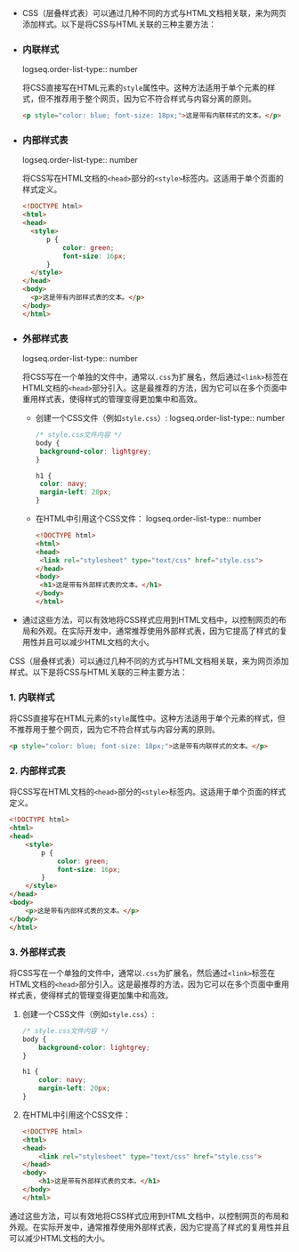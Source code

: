 - CSS（层叠样式表）可以通过几种不同的方式与HTML文档相关联，来为网页添加样式。以下是将CSS与HTML关联的三种主要方法：
- ### 内联样式
  logseq.order-list-type:: number
  
  将CSS直接写在HTML元素的`style`属性中。这种方法适用于单个元素的样式，但不推荐用于整个网页，因为它不符合样式与内容分离的原则。  
  
  ```html
  <p style="color: blue; font-size: 18px;">这是带有内联样式的文本。</p>
  ```
- ### 内部样式表
  logseq.order-list-type:: number
  
  将CSS写在HTML文档的`<head>`部分的`<style>`标签内。这适用于单个页面的样式定义。  
  
  ```html
  <!DOCTYPE html>
  <html>
  <head>
    <style>
        p {
            color: green;
            font-size: 16px;
        }
    </style>
  </head>
  <body>
    <p>这是带有内部样式表的文本。</p>
  </body>
  </html>
  ```
- ### 外部样式表
  logseq.order-list-type:: number
  
  将CSS写在一个单独的文件中，通常以`.css`为扩展名，然后通过`<link>`标签在HTML文档的`<head>`部分引入。这是最推荐的方法，因为它可以在多个页面中重用样式表，使得样式的管理变得更加集中和高效。  
	- 创建一个CSS文件（例如`style.css`）:
	  logseq.order-list-type:: number
	    
	  ```css
	  /* style.css文件内容 */
	  body {
	   background-color: lightgrey;
	  }
	  
	  h1 {
	   color: navy;
	   margin-left: 20px;
	  }
	  ```
	- 在HTML中引用这个CSS文件：
	  logseq.order-list-type:: number
	    
	  ```html
	  <!DOCTYPE html>
	  <html>
	  <head>
	   <link rel="stylesheet" type="text/css" href="style.css">
	  </head>
	  <body>
	   <h1>这是带有外部样式表的文本。</h1>
	  </body>
	  </html>
	  ```
- 通过这些方法，可以有效地将CSS样式应用到HTML文档中，以控制网页的布局和外观。在实际开发中，通常推荐使用外部样式表，因为它提高了样式的复用性并且可以减少HTML文档的大小。


CSS（层叠样式表）可以通过几种不同的方式与HTML文档相关联，来为网页添加样式。以下是将CSS与HTML关联的三种主要方法：

### 1. 内联样式

将CSS直接写在HTML元素的`style`属性中。这种方法适用于单个元素的样式，但不推荐用于整个网页，因为它不符合样式与内容分离的原则。

```html
<p style="color: blue; font-size: 18px;">这是带有内联样式的文本。</p>
```

### 2. 内部样式表

将CSS写在HTML文档的`<head>`部分的`<style>`标签内。这适用于单个页面的样式定义。

```html
<!DOCTYPE html>
<html>
<head>
    <style>
        p {
            color: green;
            font-size: 16px;
        }
    </style>
</head>
<body>
    <p>这是带有内部样式表的文本。</p>
</body>
</html>
```

### 3. 外部样式表

将CSS写在一个单独的文件中，通常以`.css`为扩展名，然后通过`<link>`标签在HTML文档的`<head>`部分引入。这是最推荐的方法，因为它可以在多个页面中重用样式表，使得样式的管理变得更加集中和高效。

1. 创建一个CSS文件（例如`style.css`）:

   ```css
   /* style.css文件内容 */
   body {
       background-color: lightgrey;
   }

   h1 {
       color: navy;
       margin-left: 20px;
   }
   ```

2. 在HTML中引用这个CSS文件：

   ```html
   <!DOCTYPE html>
   <html>
   <head>
       <link rel="stylesheet" type="text/css" href="style.css">
   </head>
   <body>
       <h1>这是带有外部样式表的文本。</h1>
   </body>
   </html>
   ```

通过这些方法，可以有效地将CSS样式应用到HTML文档中，以控制网页的布局和外观。在实际开发中，通常推荐使用外部样式表，因为它提高了样式的复用性并且可以减少HTML文档的大小。